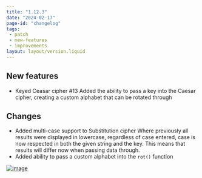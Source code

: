```yaml
---
title: "1.12.3"
date: "2024-02-17"
page-id: "changelog"
tags: 
 - patch
 - new-features
 - improvements
layout: layout/version.liquid
---
```

## New features
- Keyed Ceasar cipher #13 
Added the ability to pass a key into the Caesar cipher, creating a custom alphabet that can be rotated through

## Changes
- Added multi-case support to Substitution cipher
Where previously all results were displayed in lowercase, regardless of case entered, case is now respected in both the given string and the key. This means that results will differ now when passing data through.
- Added ability to pass a custom alphabet into the `rot()` function

[![image](https://github.com/stickerboy/convrtrjs/assets/1421538/7c1c17d5-6134-4c7c-ad91-91b458708da7)](https://github.com/stickerboy/convrtrjs/assets/1421538/7c1c17d5-6134-4c7c-ad91-91b458708da7)
